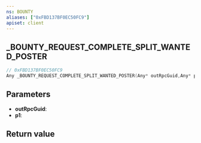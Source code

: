 ```yaml
---
ns: BOUNTY
aliases: ["0xFBD137BF0EC50FC9"]
apiset: client
---
```

## _BOUNTY_REQUEST_COMPLETE_SPLIT_WANTED_POSTER

```c
// 0xFBD137BF0EC50FC9
Any _BOUNTY_REQUEST_COMPLETE_SPLIT_WANTED_POSTER(Any* outRpcGuid,Any* p1);
```


## Parameters
* **outRpcGuid**:
* **p1**:

## Return value